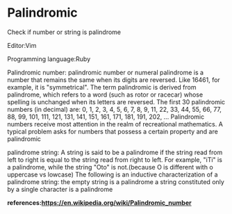 # Palindromic
Check if number or string is palindrome

Editor:Vim

Programming language:Ruby



Palindromic number:
palindromic number or numeral palindrome is a number that remains the same when its digits are reversed. 
Like 16461, for example, it is "symmetrical". The term palindromic is derived from palindrome, 
which refers to a word (such as rotor or racecar) whose spelling is unchanged when its letters are reversed. 
The first 30 palindromic numbers (in decimal) are:
0, 1, 2, 3, 4, 5, 6, 7, 8, 9, 11, 22, 33, 44, 55, 66, 77, 88, 99, 101, 111, 121, 131, 141, 151, 161, 171, 181, 191, 202, …
Palindromic numbers receive most attention in the realm of recreational mathematics. 
A typical problem asks for numbers that possess a certain property and are palindromic




palindrome string:
A string is said to be a palindrome if the string read from left to right is equal to the string read from right to left.
For example, "iTi" is a palindrome, 
while the string "Oto" is not.(because O is different with o uppercase vs lowcase)
The following is an inductive characterization of a palindrome string:
the empty string is a palindrome
a string constituted only by a single character is a palindrome




**references:https://en.wikipedia.org/wiki/Palindromic_number**

